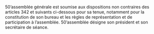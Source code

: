 50’assemblée générale est soumise aux dispositions non contraires des articles 342 et suivants ci-dessous pour sa tenue, notamment pour la constitution de son bureau et les règles de représentation et de participation à l’assemblée.
50’assemblée désigne son président et son secrétaire de séance.
